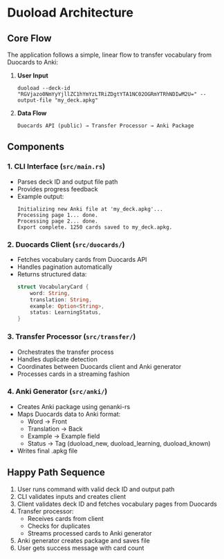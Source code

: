 # Duoload Architecture

## Core Flow

The application follows a simple, linear flow to transfer vocabulary from Duocards to Anki:

1. **User Input**
   ```
   duoload --deck-id "RGVjazo0NmYyYjllZC1hYmYzLTRiZDgtYTA1NC02OGRmYTRhNDIwM2U=" --output-file "my_deck.apkg"
   ```

2. **Data Flow**
   ```
   Duocards API (public) → Transfer Processor → Anki Package
   ```

## Components

### 1. CLI Interface (`src/main.rs`)
- Parses deck ID and output file path
- Provides progress feedback
- Example output:
  ```
  Initializing new Anki file at 'my_deck.apkg'...
  Processing page 1... done.
  Processing page 2... done.
  Export complete. 1250 cards saved to my_deck.apkg.
  ```

### 2. Duocards Client (`src/duocards/`)
- Fetches vocabulary cards from Duocards API
- Handles pagination automatically
- Returns structured data:
  ```rust
  struct VocabularyCard {
      word: String,
      translation: String,
      example: Option<String>,
      status: LearningStatus,
  }
  ```

### 3. Transfer Processor (`src/transfer/`)
- Orchestrates the transfer process
- Handles duplicate detection
- Coordinates between Duocards client and Anki generator
- Processes cards in a streaming fashion

### 4. Anki Generator (`src/anki/`)
- Creates Anki package using genanki-rs
- Maps Duocards data to Anki format:
  - Word → Front
  - Translation → Back
  - Example → Example field
  - Status → Tag (duoload_new, duoload_learning, duoload_known)
- Writes final .apkg file

## Happy Path Sequence

1. User runs command with valid deck ID and output path
2. CLI validates inputs and creates client
3. Client validates deck ID and fetches vocabulary pages from Duocards
4. Transfer processor:
   - Receives cards from client
   - Checks for duplicates
   - Streams processed cards to Anki generator
5. Anki generator creates package and saves file
6. User gets success message with card count
